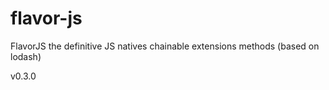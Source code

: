 # flavor-js
FlavorJS the definitive JS natives chainable extensions methods (based on lodash)

v0.3.0
